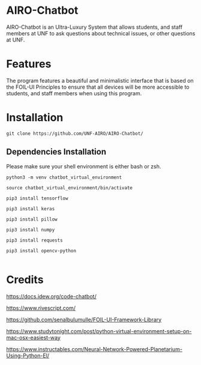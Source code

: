 # AIRO-Chatbot
AIRO-Chatbot is an Ultra-Luxury System that allows students, and staff members at UNF to 
ask questions about technical issues, or other questions at UNF. 


# Features
The program features a beautiful and minimalistic interface that is based on the FOIL-UI Principles 
to ensure that all devices will be more accessible to students, and staff members when using 
this program.




# Installation
```
git clone https://github.com/UNF-AIRO/AIRO-Chatbot/
```


## Dependencies  Installation


Please make sure your shell environment is either bash or zsh.


```
python3 -m venv chatbot_virtual_environment

source chatbot_virtual_environment/bin/activate

pip3 install tensorflow

pip3 install keras

pip3 install pillow

pip3 install numpy

pip3 install requests

pip3 install opencv-python


```


# Credits 

https://docs.idew.org/code-chatbot/

https://www.rivescript.com/

https://github.com/senalbulumulle/FOIL-UI-Framework-Library

https://www.studytonight.com/post/python-virtual-environment-setup-on-mac-osx-easiest-way

https://www.instructables.com/Neural-Network-Powered-Planetarium-Using-Python-El/
